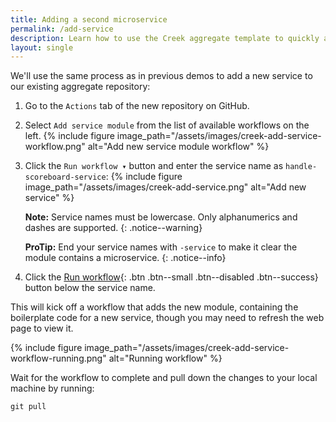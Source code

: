 ```yaml
---
title: Adding a second microservice
permalink: /add-service
description: Learn how to use the Creek aggregate template to quickly add a second microservices.
layout: single
---
```


We'll use the same process as in previous demos to add a new service to our existing aggregate repository:

1. Go to the `Actions` tab of the new repository on GitHub.
2. Select `Add service module` from the list of available workflows on the left.
   {% include figure image_path="/assets/images/creek-add-service-workflow.png" alt="Add new service module workflow" %}
3. Click the `Run workflow ▾` button and enter the service name as `handle-scoreboard-service`: 
   {% include figure image_path="/assets/images/creek-add-service.png" alt="Add new service" %}

   **Note:** Service names must be lowercase. Only alphanumerics and dashes are supported.
   {: .notice--warning}

   **ProTip:** End your service names with `-service` to make it clear the module contains a microservice.
   {: .notice--info}
4. Click the [Run workflow](){: .btn .btn--small .btn--disabled .btn--success} button below the service name.

This will kick off a workflow that adds the new module, containing the boilerplate code for a new service,
though you may need to refresh the web page to view it. 

{% include figure image_path="/assets/images/creek-add-service-workflow-running.png" alt="Running workflow" %}

Wait for the workflow to complete and pull down the changes to your local machine by running:

```shell
git pull
```
